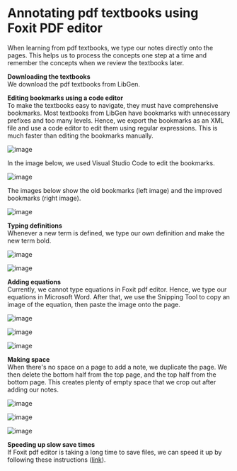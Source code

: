 # Annotating pdf textbooks using Foxit PDF editor 

When learning from pdf textbooks, we type our notes directly onto the pages. This helps us to process the concepts one step at a time and remember the concepts when we review the textbooks later.   

**Downloading the textbooks**  
We download the pdf textbooks from LibGen.  

**Editing bookmarks using a code editor**  
To make the textbooks easy to navigate, they must have comprehensive bookmarks. Most textbooks from LibGen have bookmarks with unnecessary prefixes and too many levels. Hence, we export the bookmarks as an XML file and use a code editor to edit them using regular expressions. This is much faster than editing the bookmarks manually. 

![image](https://github.com/maximilian-ho/articles/assets/94465856/93a4727d-2fc2-4ee3-9341-ecb56b9919e4)

In the image below, we used Visual Studio Code to edit the bookmarks. 

![image](https://github.com/maximilian-ho/articles/assets/94465856/3667ef53-9f8c-4be9-aa92-e2371cac850d)

The images below show the old bookmarks (left image) and the improved bookmarks (right image).   

![image](https://github.com/maximilian-ho/articles/assets/94465856/d14d8bb5-9d8e-4bdb-82f0-9c1243167a05)   

**Typing definitions**    
Whenever a new term is defined, we type our own definition and make the new term bold. 

![image](https://github.com/maximilian-ho/articles/assets/94465856/d207717d-583d-48ce-bc91-c0924e80299f)

![image](https://github.com/maximilian-ho/articles/assets/94465856/71b12ae3-6940-4db1-ac7b-e1b169719e54)

**Adding equations**  
Currently, we cannot type equations in Foxit pdf editor. Hence, we type our equations in Microsoft Word. After that, we use the Snipping Tool to copy an image of the equation, then paste the image onto the page.

![image](https://github.com/maximilian-ho/articles/assets/94465856/64f7d36f-e23e-4f9b-b76d-3d8bcf741c23)

![image](https://github.com/maximilian-ho/articles/assets/94465856/2cd5c31d-2a0f-4e40-ad1e-d0b17cb8181e)

![image](https://github.com/maximilian-ho/articles/assets/94465856/a4fd5658-b101-4141-b8e5-fa3d4aaa0646)

**Making space**  
When there's no space on a page to add a note, we duplicate the page. We then delete the bottom half from the top page, and the top half from the bottom page. This creates plenty of empty space that we crop out after adding our notes.  

![image](https://github.com/maximilian-ho/articles/assets/94465856/23940f6c-44f0-491b-8369-66aa301fc9ec)

![image](https://github.com/maximilian-ho/articles/assets/94465856/864d8490-1936-4791-8b82-109e780a4102)

![image](https://github.com/maximilian-ho/articles/assets/94465856/bc7a14c2-4da6-4a76-9d10-ac285969d86a)   

**Speeding up slow save times**   
If Foxit pdf editor is taking a long time to save files, we can speed it up by following these instructions ([link](https://kb.foxit.com/hc/en-us/articles/4413854556436-Disable-the-feature-of-optimizing-PDF-file-automatically-when-saving-PDF-file-in-Foxit-PDF-Editor)). 

